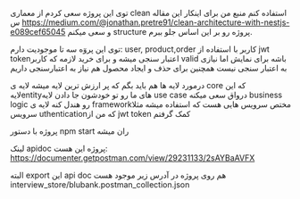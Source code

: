 توی این پروژه سعی کردم از معماری clean استفاده کنم
منبع من برای اینکار این مقاله س https://medium.com/@jonathan.pretre91/clean-architecture-with-nestjs-e089cef65045
و سعی میکنم structure پروژه رو بر این اساس جلو ببرم.

توی این پروٓه سه تا موجودیت دارم: user, product,order
کاربر با استفاده از jwt tokenاعتبار سنجی میشه و برای خرید لازمه که کاربر valid باشه
برای نمایش اما نیازی به اعتبار سنجی نیست
همچنین برای حذف و ایجاد محصول هم نیاز به اعتبارسنجی داریم


درمورد لایه ها هم باید بگم که پر ارزش ترین لایه میشه لایه ی core که این لایهentityهای ما رو تو خودشون جا دادن
لایه use case درواق سعی میکنه business logic رو هندل کنه
لایه ی frameworkمختص سرویس هایی هست که استفاده میشه مثلا سرویس  uthenticationکه من از jwt token کمک گرفتم


پروژه با دستور npm start  ران میشه

لینک apidoc پروژه این هست:
https://documenter.getpostman.com/view/29231133/2sAYBaAVFX

البته export این api doc هم روی پروژه در آدرس زیر موجود هست
interview_store/blubank.postman_collection.json
